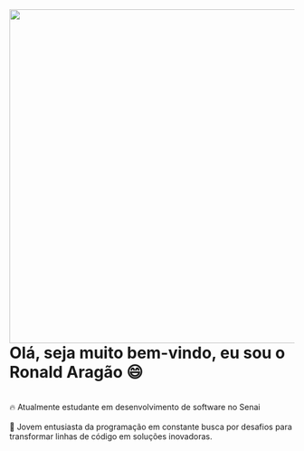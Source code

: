 <img align="right" height="590em" src="https://raw.githubusercontent.com/gist/AragaoRonald/b8fdb93208e610031f4fd2347de83180/raw/d8277dfa33db4577e21bb08c2cffc03f795c7af5/githubcard.svg"/>
<h1 align="left">Olá, seja muito bem-vindo, eu sou o Ronald Aragão 😄</h1><br>
 🔥 Atualmente estudante em desenvolvimento de software no Senai <br><br> 
 🔭 Jovem entusiasta da programação em constante busca por desafios para transformar linhas de código em soluções inovadoras.

